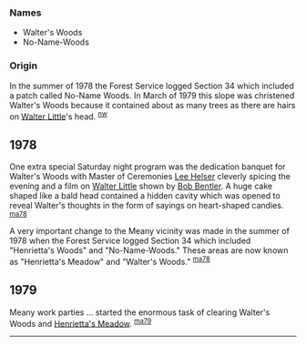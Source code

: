 
### Names

- Walter's Woods
- No-Name-Woods

### Origin

In the summer of 1978 the Forest Service logged Section 34 which included a patch called No-Name Woods. In March of 1979 this slope was christened Walter's Woods because it contained about as many trees as there are hairs on [Walter Little](Walter-Little)'s head. <sup>[nw][]</sup>

## 1978

One extra special Saturday night program was the dedication banquet for Walter's Woods with Master of Ceremonies [Lee Helser](Lee-Helser) cleverly spicing the evening and a film on [Walter Little](Walter-Little) shown by [Bob Bentler](Bob-Bentler). A huge cake shaped like a bald head contained a hidden cavity which was opened to reveal Walter's thoughts in the form of sayings on heart-shaped candies. <sup>[ma78][]</sup>

A very important change to the Meany vicinity was made in the summer of 1978 when the Forest Service logged Section 34 which included "Henrietta's Woods" and "No-Name-Woods." These areas are now known as "Henrietta's Meadow" and "Walter's Woods." <sup>[ma78][]</sup>

## 1979

Meany work parties ... started the enormous task of clearing Walter's Woods and [Henrietta's Meadow](Henrietta's-Meadow). <sup>[ma79][]</sup>


---

[ma78]: Mountaineer-Annual#1978
[ma79]: Mountaineer-Annual#1979
[nw]: Names-Walt "Meany Names by Walter Little, 1984"
